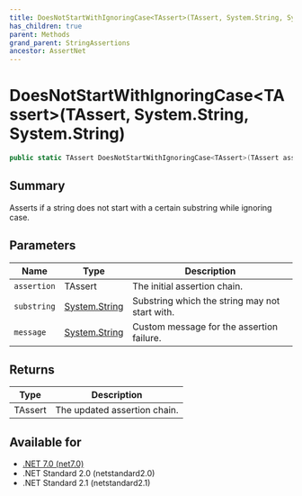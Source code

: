 ```yaml
---
title: DoesNotStartWithIgnoringCase<TAssert>(TAssert, System.String, System.String)
has_children: true
parent: Methods
grand_parent: StringAssertions
ancestor: AssertNet
---
```

# DoesNotStartWithIgnoringCase&lt;TAssert&gt;(TAssert, System.String, System.String)

```csharp
public static TAssert DoesNotStartWithIgnoringCase<TAssert>(TAssert assertion, System.String substring, System.String message);
```

## Summary
Asserts if a string does not start with a certain substring while ignoring case.

## Parameters
|Name|Type|Description|
|-|-|-|
|`assertion`|TAssert|The initial assertion chain.|
|`substring`|[System.String](https://learn.microsoft.com/en-us/dotnet/api/system.string)|Substring which the string may not start with.|
|`message`|[System.String](https://learn.microsoft.com/en-us/dotnet/api/system.string)|Custom message for the assertion failure.|

## Returns
|Type|Description|
|-|-|
|TAssert|The updated assertion chain.|

## Available for
- [.NET 7.0 (net7.0)](https://versionsof.net/core/7.0/)
- .NET Standard 2.0 (netstandard2.0)
- .NET Standard 2.1 (netstandard2.1)
